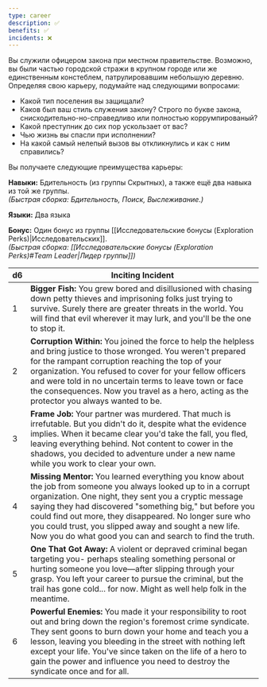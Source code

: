 ```yaml
---
type: career
description: ✅ 
benefits: ✅ 
incidents: ❌
---
```

Вы служили офицером закона при местном правительстве. Возможно, вы были частью городской стражи в крупном городе или же единственным констеблем, патрулировавшим небольшую деревню. Определяя свою карьеру, подумайте над следующими вопросами:
- Какой тип поселения вы защищали?
- Каков был ваш стиль служения закону? Строго по букве закона, снисходительно-но-справедливо или полностью коррумпированый?
- Какой преступник до сих пор ускользает от вас?
- Чью жизнь вы спасли при исполнении?
- На какой самый нелепый вызов вы откликнулись и как с ним справились?

Вы получаете следующие преимущества карьеры:

**Навыки:** Бдительность (из группы Скрытных), а также ещё два навыка из той же группы.  
_(Быстрая сборка: Бдительность, Поиск, Выслеживание.)_

**Языки:** Два языка

**Бонус:** Один бонус из группы [[Исследовательские бонусы (Exploration Perks)|Исследовательских]].  
_(Быстрая сборка: [[Исследовательские бонусы (Exploration Perks)#Team Leader|Лидер группы]])_

| d6  | Inciting Incident                                                                                                                                                                                                                                                                                                                                                                                                     |
| --- | --------------------------------------------------------------------------------------------------------------------------------------------------------------------------------------------------------------------------------------------------------------------------------------------------------------------------------------------------------------------------------------------------------------------- |
| 1   | **Bigger Fish:** You grew bored and disillusioned with chasing down petty thieves and imprisoning folks just trying to survive. Surely there are greater threats in the world. You will find that evil wherever it may lurk, and you'll be the one to stop it.                                                                                                                                                        |
| 2   | **Corruption Within:** You joined the force to help the helpless and bring justice to those wronged. You weren't prepared for the rampant corruption reaching the top of your organization. You refused to cover for your fellow officers and were told in no uncertain terms to leave town or face the consequences. Now you travel as a hero, acting as the protector you always wanted to be.                      |
| 3   | **Frame Job:** Your partner was murdered. That much is irrefutable. But you didn't do it, despite what the evidence implies. When it became clear you'd take the fall, you fled, leaving everything behind. Not content to cower in the shadows, you decided to adventure under a new name while you work to clear your own.                                                                                          |
| 4   | **Missing Mentor:** You learned everything you know about the job from someone you always looked up to in a corrupt organization. One night, they sent you a cryptic message saying they had discovered "something big," but before you could find out more, they disappeared. No longer sure who you could trust, you slipped away and sought a new life. Now you do what good you can and search to find the truth. |
| 5   | **One That Got Away:** A violent or depraved criminal began targeting you- perhaps stealing something personal or hurting someone you love—after slipping through your grasp. You left your career to pursue the criminal, but the trail has gone cold... for now. Might as well help folk in the meantime.                                                                                                           |
| 6   | **Powerful Enemies:** You made it your responsibility to root out and bring down the region's foremost crime syndicate. They sent goons to burn down your home and teach you a lesson, leaving you bleeding in the street with nothing left except your life. You've since taken on the life of a hero to gain the power and influence you need to destroy the syndicate once and for all.                            |
